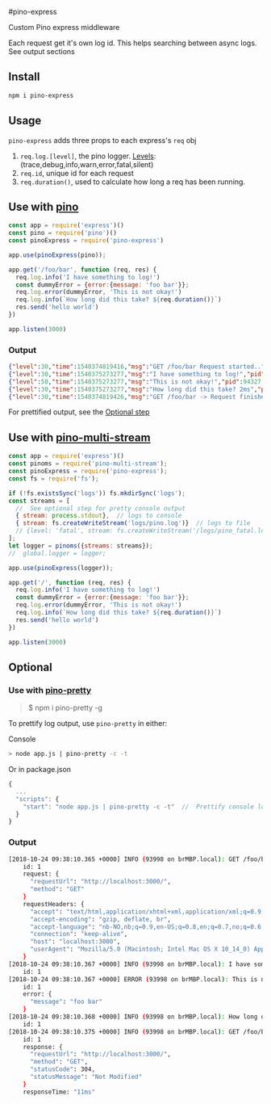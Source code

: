 #pino-express

Custom Pino express middleware

Each request get it's own log id. This helps searching between async logs. See output sections

##  Install

```sh
npm i pino-express
```

##  Usage
`pino-express` adds three props to each express's `req` obj
1. `req.log.[level]`, the pino logger. [Levels](http://getpino.io/#/docs/api?id=loggerlevel-string-gettersetter): (trace,debug,info,warn,error,fatal,silent)
1. `req.id`, unique id for each request
2. `req.duration()`, used to calculate how long a req has been running.

##  Use with [pino](https://getpino.io/#/)
```js
const app = require('express')()
const pino = require('pino')()
const pinoExpress = require('pino-express')

app.use(pinoExpress(pino));

app.get('/foo/bar', function (req, res) {
  req.log.info('I have something to log!')
  const dummyError = {error:{message: 'foo bar'}};
  req.log.error(dummyError, 'This is not okay!')
  req.log.info(`How long did this take? ${req.duration()}`)
  res.send('hello world')
})

app.listen(3000)
```
### Output
```json
{"level":30,"time":1540374819416,"msg":"GET /foo/bar Request started..","pid":94018,"hostname":"brMBP.local","id":1,"request":{"requestUrl":"http://localhost:3000/","method":"GET"},"requestHeaders":{"accept":"text/html,application/xhtml+xml,application/xml;q=0.9,image/webp,image/apng,*/*;q=0.8","accept-encoding":"gzip, deflate, br","accept-language":"nb-NO,nb;q=0.9,en-US;q=0.8,en;q=0.7,no;q=0.6,nn;q=0.5","connection":"keep-alive","host":"localhost:3000","userAgent":"Mozilla/5.0 (Macintosh; Intel Mac OS X 10_14_0) AppleWebKit/537.36 (KHTML, like Gecko) Chrome/70.0.3538.67 Safari/537.36"},"v":1}
{"level":30,"time":1540375273277,"msg":"I have something to log!","pid":94327,"hostname":"brMBP.local","id":1,"v":1}
{"level":50,"time":1540375273277,"msg":"This is not okay!","pid":94327,"hostname":"brMBP.local","id":1,"error":{"message":"foo bar"},"v":1}
{"level":30,"time":1540375273277,"msg":"How long did this take? 2ms","pid":94327,"hostname":"brMBP.local","id":1,"v":1}
{"level":30,"time":1540374819426,"msg":"GET /foo/bar -> Request finished in 11ms!","pid":94018,"hostname":"brMBP.local","id":1,"response":{"requestUrl":"http://localhost:3000/","method":"GET","statusCode":304,"statusMessage":"Not Modified"},"responseTime":"11ms","v":1}
```
For prettified output, see the [Optional step](#optional)

##  Use with [pino-multi-stream](https://github.com/pinojs/pino-multi-stream)
```js
const app = require('express')()
const pinoms = require('pino-multi-stream');
const pinoExpress = require('pino-express');
const fs = require('fs');

if (!fs.existsSync('logs')) fs.mkdirSync('logs');
const streams = [
  //  See optional step for pretty console output
  { stream: process.stdout},  // logs to console
  { stream: fs.createWriteStream('logs/pino.log')}  // logs to file
  // {level: 'fatal', stream: fs.createWriteStream('/logs/pino_fatal.log')}
];
let logger = pinoms({streams: streams});
//  global.logger = logger;

app.use(pinoExpress(logger));

app.get('/', function (req, res) {
  req.log.info('I have something to log!')
  const dummyError = {error:{message: 'foo bar'}};
  req.log.error(dummyError, 'This is not okay!')
  req.log.info(`How long did this take? ${req.duration()}`)
  res.send('hello world')
})

app.listen(3000)
```

## Optional
### Use with [pino-pretty](https://github.com/pinojs/pino-pretty)
>$ npm i pino-pretty -g

To prettify log output, use `pino-pretty` in either:

Console
```sh
> node app.js | pino-pretty -c -t
```

Or in package.json
```js
{
  ...
  "scripts": {
    "start": "node app.js | pino-pretty -c -t"  //  Prettify console logging output
  }
}
```

### Output
```sh
[2018-10-24 09:38:10.365 +0000] INFO (93998 on brMBP.local): GET /foo/bar -> Request started..
    id: 1
    request: {
      "requestUrl": "http://localhost:3000/",
      "method": "GET"
    }
    requestHeaders: {
      "accept": "text/html,application/xhtml+xml,application/xml;q=0.9,image/webp,image/apng,*/*;q=0.8",
      "accept-encoding": "gzip, deflate, br",
      "accept-language": "nb-NO,nb;q=0.9,en-US;q=0.8,en;q=0.7,no;q=0.6,nn;q=0.5",
      "connection": "keep-alive",
      "host": "localhost:3000",
      "userAgent": "Mozilla/5.0 (Macintosh; Intel Mac OS X 10_14_0) AppleWebKit/537.36 (KHTML, like Gecko) Chrome/70.0.3538.67 Safari/537.36"
    }
[2018-10-24 09:38:10.367 +0000] INFO (93998 on brMBP.local): I have something to log!
    id: 1
[2018-10-24 09:38:10.367 +0000] ERROR (93998 on brMBP.local): This is not okay!
    id: 1
    error: {
      "message": "foo bar"
    }
[2018-10-24 09:38:10.368 +0000] INFO (93998 on brMBP.local): How long did this take? 3ms
    id: 1
[2018-10-24 09:38:10.375 +0000] INFO (93998 on brMBP.local): GET /foo/bar -> Request finished in 11ms!
    id: 1
    response: {
      "requestUrl": "http://localhost:3000/",
      "method": "GET",
      "statusCode": 304,
      "statusMessage": "Not Modified"
    }
    responseTime: "11ms"
```
